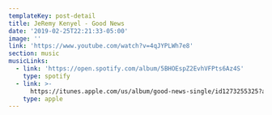 ```yaml
---
templateKey: post-detail
title: JeRemy Kenyel - Good News
date: '2019-02-25T22:21:33-05:00'
image: ''
link: 'https://www.youtube.com/watch?v=4qJYPLWh7e8'
section: music
musicLinks:
  - link: 'https://open.spotify.com/album/5BHOEspZ2EvhVFPts6Az4S'
    type: spotify
  - link: >-
      https://itunes.apple.com/us/album/good-news-single/id1273255325?app=music&ign-mpt=uo%3D4
    type: apple
---
```


